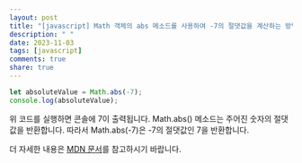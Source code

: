 ```yaml
---
layout: post
title: "[javascript] Math 객체의 abs 메소드를 사용하여 -7의 절댓값을 계산하는 방법은 무엇인가요?"
description: " "
date: 2023-11-03
tags: [javascript]
comments: true
share: true
---
```


```javascript
let absoluteValue = Math.abs(-7);
console.log(absoluteValue);
```

위 코드를 실행하면 콘솔에 7이 출력됩니다. Math.abs() 메소드는 주어진 숫자의 절댓값을 반환합니다. 따라서 Math.abs(-7)은 -7의 절댓값인 7을 반환합니다.

더 자세한 내용은 [MDN 문서](https://developer.mozilla.org/ko/docs/Web/JavaScript/Reference/Global_Objects/Math/abs)를 참고하시기 바랍니다.